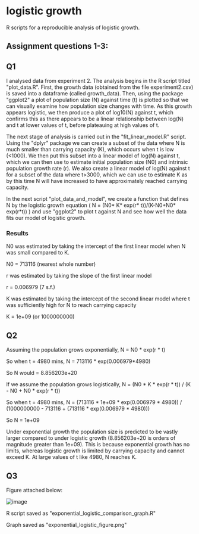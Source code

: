 # logistic growth
R scripts for a reproducible analysis of logistic growth.

## Assignment questions 1-3:

## Q1
I analysed data from experiment 2. The analysis begins in the R script titled "plot_data.R". First, the growth data (obtained from the file experiment2.csv) is saved into a dataframe (called growth_data). Then, using the package "ggplot2" a plot of population size (N) against time (t) is plotted so that we can visually examine how population size changes with time. As this growth appears logistic, we then produce a plot of log10(N) against t, which confirms this as there appears to be a linear relationship between log(N) and t at lower values of t, before plateauing at high values of t.

The next stage of analysis is carried out in the "fit_linear_model.R" script. Using the "dplyr" package we can create a subset of the data where N is much smaller than carrying capacity (K), which occurs when t is low (<1000). We then put this subset into a linear model of log(N) against t, which we can then use to estimate initial population size (N0) and intrinsic population growth rate (r). We also create a linear model of log(N) against t for a subset of the data where t>3000, which we can use to estimate K as by this time N will have increased to have approximately reached carrying capacity.

In the next script "plot_data_and_model", we create a function that defines N by the logistic growth equation ( N = (N0* K* exp(r* t))/(K-N0+N0* exp(r*t)) ) and use "ggplot2" to plot t against N and see how well the data fits our model of logistic growth.
### Results
N0 was estimated by taking the intercept of the first linear model when N was small compared to K.

N0 = 713116 (nearest whole number)

r was estimated by taking the slope of the first linear model

r = 0.006979 (7 s.f.)

K was estimated by taking the intercept of the second linear model where t was sufficiently high for N to reach carrying capacity

K = 1e+09 (or 1000000000)


## Q2
Assuming the population grows exponentially, N = N0 * exp(r * t)

So when t = 4980 mins, N = 713116 * exp(0.006979*4980)

So N would = 8.856203e+20

If we assume the population grows logistically, N = (N0 * K * exp(r * t)) / (K - N0 + N0 * exp(r * t))

So when t = 4980 mins, N = (713116 * 1e+09 * exp(0.006979 * 4980)) / (1000000000 - 713116 + (713116 * exp(0.006979 * 4980)))

So N = 1e+09

Under exponential growth the population size is predicted to be vastly larger compared to under logistic growth (8.856203e+20 is orders of magnitude greater than 1e+09). This is because exponential growth has no limits, whereas logistic growth is limited by carrying capacity and cannot exceed K. At large values of t like 4980, N reaches K.


## Q3

Figure attached below:

![image](https://github.com/1063037/logistic_growth/assets/150165336/0fccceec-d476-4d9a-98f7-af75d7e7da90)

R script saved as "exponential_logistic_comparison_graph.R"

Graph saved as "exponential_logistic_figure.png"

